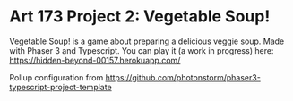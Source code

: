 # Art 173 Project 2: Vegetable Soup!

Vegetable Soup! is a game about preparing a delicious veggie soup. Made with Phaser 3 and Typescript.
You can play it (a work in progress) here: https://hidden-beyond-00157.herokuapp.com/

Rollup configuration from https://github.com/photonstorm/phaser3-typescript-project-template
